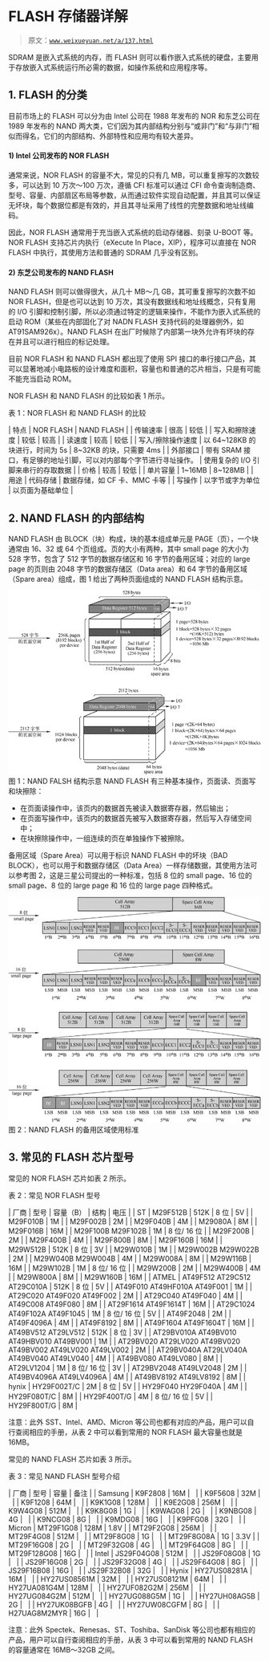 # FLASH 存储器详解

> 原文：[`www.weixueyuan.net/a/137.html`](http://www.weixueyuan.net/a/137.html)

SDRAM 是嵌入式系统的内存，而 FLASH 则可以看作嵌入式系统的硬盘，主要用于存放嵌入式系统运行所必需的数据，如操作系统和应用程序等。

## 1\. FLASH 的分类

目前市场上的 FLASH 可以分为由 Intel 公司在 1988 年发布的 NOR 和东芝公司在 1989 年发布的 NAND 两大类，它们因为其内部结构分别与“或非门”和“与非门”相似而得名，它们的内部结构、外部特性和应用均有较大差异。

#### 1) Intel 公司发布的 NOR FLASH

通常来说，NOR FLASH 的容量不大，常见的只有几 MB，可以重复擦写的次数较多，可以达到 10 万次～100 万次，遵循 CFI 标准可以通过 CFI 命令查询制造商、型号、容量、内部扇区布局等参数，从而通过软件实现自动配置，并且其可以保证无坏块，每个数据位都是有效的，并且其寻址采用了线性的完整数据和地址线编码。

因此，NOR FLASH 通常用于充当嵌入式系统的启动存储器、刻录 U-BOOT 等。NOR FLASH 支持芯片内执行（eXecute In Place，XIP），程序可以直接在 NOR FLASH 中执行，其使用方法和普通的 SDRAM 几乎没有区别。

#### 2) 东芝公司发布的 NAND FLASH

NAND FLASH 则可以做得很大，从几十 MB～几 GB，其可重复擦写的次数不如 NOR FLASH，但是也可以达到 10 万次，其没有数据线和地址线概念，只有复用的 I/O 引脚和控制引脚，所以必须通过特定的逻辑来操作，不能作为嵌入式系统的启动 ROM（某些在内部固化了对 NADN FLASH 支持代码的处理器例外，如 AT91SAM926x）。NAND FLASH 在出厂时候除了内部第一块外允许有坏块的存在并且可以进行相应的标记处理。

目前 NOR FLASH 和 NAND FLASH 都出现了使用 SPI 接口的串行接口产品，其可以显著地减小电路板的设计难度和面积，容量也和普通的芯片相当，只是有可能不能充当启动 ROM。

NOR FLASH 和 NAND FLASH 的比较如表 1 所示。

表 1：NOR FLASH 和 NAND FLASH 的比较

| 特点 | NOR FLASH | NAND FLASH |
| 传输速率 | 很高 | 较低 |
| 写入和擦除速度 | 较低 | 较高 |
| 读速度 | 较高 | 较低 |
| 写入/擦除操作速度 | 以 64~128KB 的块进行，时间为 5s | 8~32KB 的块，只需要 4ms |
| 外部接口 | 带有 SRAM 接口，有足够的地址引脚，可以对内部每个字节进行寻址操作。 | 使用复杂的 I/O 引脚来串行的存取数据 |
| 价格 | 较高 | 较低 |
| 单片容量 | 1~16MB | 8~128MB |
| 用途 | 代码存储 | 数据存储，如 CF 卡、MMC 卡等 |
| 写操作 | 以字节或字为单位 | 以页面为基础单位 |

## 2\. NAND FLASH 的内部结构

NAND FLASH 由 BLOCK（块）构成，块的基本组成单元是 PAGE（页），一个块通常由 16、32 或 64 个页组成。页的大小有两种，其中 small page 的大小为 528 字节，包含了 512 字节的数据存储区和 16 字节的备用区域；对应的 large page 的页则由 2048 字节的数据存储区（Data area）和 64 字节的备用区域（Spare area）组成，图 1 给出了两种页面组成的 NAND FLASH 结构示意。

![NAND FALSH 结构示意](img/4821e07431b0089a776ee29a672d7d40.png)
图 1：NAND FALSH 结构示意
NAND FLASH 有三种基本操作，页面读、页面写和块擦除：

*   在页面读操作中，该页内的数据首先被读入数据寄存器，然后输出；
*   在页面写操作中，该页内的数据首先被写入数据寄存器，然后写入存储空间中；
*   在块擦除操作中，一组连续的页在单独操作下被擦除。

备用区域（Spare Area）可以用于标识 NAND FLASH 中的坏块（BAD BLOCK），也可以用于和数据存储区（Data Area）一样存储数据，其使用方法可以参考图 2，这是三星公司提出的一种标准，包括 8 位的 small page、16 位的 small page、8 位的 large page 和 16 位的 large page 四种格式。

![NAND FLASH 的备用区域使用标准](img/c5198fd6fb5ee187b40e13bb75c3be1b.png)
图 2：NAND FLASH 的备用区域使用标准

## 3\. 常见的 FLASH 芯片型号

常见的 NOR FLASH 芯片如表 2 所示。

表 2：常见 NOR FLASH 型号

| 厂商 | 型号 | 容量（B） | 结构 | 电压 |
| ST | M29F512B | 512K | 8 位 | 5V |
| M29F010B | 1M |
| M29F002B | 2M |
| M29F040B | 4M |
| M29080A | 8M |
| M29F016B | 16M |
| M29F100B M29F102B | 1M | 8 位/ 16 位 |
| M29F200B | 2M |
| M29F400B | 4M |
| M29F800B | 8M |
| M29F160B | 16M |
| M29W512B | 512K | 8 位 | 3V |
| M29W010B | 1M |
| M29W002B M29W022B | 2M |
| M29W040B M29W004B | 4M |
| M29W008A | 8M |
| M29W116B | 16M |
| M29W102B | 1M | 8 位/ 16 位 |
| M29W200B | 2M |
| M29W400B | 4M |
| M29W800A | 8M |
| M29W160B | 16M |
| ATMEL | AT49F512 AT29C512
AT29C010A | 512K | 8 位 | 5V |
| AT49F010 AT49HF010A
AT49F001 | 1M |
| AT29C020 AT49F020
AT49F002 | 2M |
| AT29C040 AT49F040 | 4M |
| AT49C008 AT49F080 | 8M |
| AT29F1614 AT49F1614T | 16M |
| AT29C1024 AT49F102A
AT49F1045 | 1M | 8 位/ 16 位 | 5V |
| AT49F2048 | 2M |
| AT49F4096A | 4M |
| AT49F8192 | 8M |
| AT49F1604 AT49F1604T | 16M |
| AT49BV512 AT29LV512 | 512K | 8 位 | 3V |
| AT29BV010A AT49BV010
AT49HBV010
AT49BV001 | 1M |
| AT29BV020 AT29LV020
AT49BV020
AT49BV002
AT49LV020
AT49LV002 | 2M |
| AT29BV040A AT29LV040A
AT49BV040
AT49LV040 | 4M |
| AT49BV080 AT49LV080 | 8M |
| AT29LV1204 | 1M | 8 位/ 16 位 | 3V |
| AT29BV2048 AT49LV2048 | 2M |
| AT49BV4096A AT49LV4096A | 4M |
| AT49BV8192 AT49LV8192 | 8M |
| hynix | HY29F002T/C | 2M | 8 位 | 5V |
| HY29F040 HY29F040A | 4M |
| HY29F080T/C | 8M |
| HY29F400T/G | 4M | 8 位/ 16 位 | 5V |
| HY29F800T/G | 8M |

注意：此外 SST、Intel、AMD、Micron 等公司也都有对应的产品，用户可以自行查阅相应的手册，从表 2 中可以看到常用的 NOR FLASH 最大容量也就是 16MB。

常见的 NAND FLASH 芯片如表 3 所示。

表 3：常见 NAND FLASH 型号介绍

| 厂商 | 型号 | 容量 | 备注 |
| Samsung | K9F2808 | 16M |   |
| K9F5608 | 32M |   |
| K9F1208 | 64M |   |
| K9K1G08 | 128M |   |
| K9E2G08 | 256M |   |
| K9W4G08 | 512M |   |
| K9K8G08 | 1G |   |
| K9WAG08 | 2G |   |
| K9NBG08 | 4G |   |
| K9NCG08 | 8G |   |
| K9MDG08 | 16G |   |
| K9PFG08 | 32G |   |
| Micron | MT29F1G08 | 128M | 1.8V |
| MT29F2G08 | 256M |   |
| MT29F4G08 | 512M |   |
| MT29F8G08 | 1G |   |
| MT29F8G08A | 1G | 3.3V |
| MT29F16G08 | 2G |   |
| MT29F32G08 | 4G |   |
| MT29F64G08 | 8G |   |
| MT29F128G08 | 16G |   |
| Intel | JS29F04G08 | 512M |   |
| JS29F08G08 | 1G |   |
| JS29F16G08 | 2G |   |
| JS29F32G08 | 4G |   |
| JS29F64G08 | 8G |   |
| JS29F16B08 | 16G |   |
| JS29F32B08 | 32G |   |
| Hynix | HY27US08281A | 16M |   |
| HY27US08561M | 32M |   |
| HY27US08121M | 64M |   |
| HY27UA081G4M | 128M |   |
| HY27UF082G2M | 256M |   |
| HY27UG084G2M | 512M |   |
| HY27UG088G5M | 1G |   |
| HY27UH08AG5B | 2G |   |
| HY27UK08BGFB | 4G |   |
| HY27UW08CGFM | 8G |   |
| H27UAG8M2MYR | 16G |   |

注意：此外 Spectek、Renesas、ST、Toshiba、SanDisk 等公司也都有相应的产品，用户可以自行查阅相应的手册，从表 3 中可以看到常用的 NAND FLASH 的容量通常在 16MB～32GB 之间。